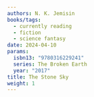 ```yaml
---
authors: N. K. Jemisin
books/tags:
  - currently reading
  - fiction
  - science fantasy
date: 2024-04-10
params:
  isbn13: "9780316229241"
  series: The Broken Earth
  year: "2017"
title: The Stone Sky
weight: 1
---
```

